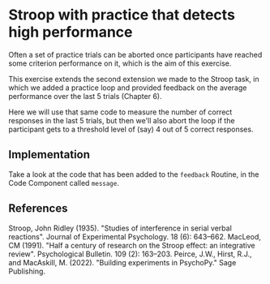 Stroop with practice that detects high performance
=============================================================

Often a set of practice trials can be aborted once participants have reached
some criterion performance on it, which is the aim of this exercise.

This exercise extends the second extension we made to the Stroop task, in which
we added a practice loop and provided feedback on the average performance over
the last 5 trials (Chapter 6).

Here we will use that same code to measure the number of correct responses in
the last 5 trials, but then we'll also abort the loop if the participant gets
to a threshold level of (say) 4 out of 5 correct responses.

Implementation
----------------

Take a look at the code that has been added to the `feedback` Routine, in the Code
Component called `message`.

References
------------------------

Stroop, John Ridley (1935). "Studies of interference in serial verbal reactions". Journal of Experimental Psychology. 18 (6): 643–662.
MacLeod, CM (1991). "Half a century of research on the Stroop effect: an integrative review". Psychological Bulletin. 109 (2): 163–203.
Peirce, J.W., Hirst, R.J., and MacAskill, M. (2022). "Building experiments in PsychoPy." Sage Publishing.
